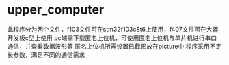 # upper_computer
此程序分为两个文件，f103文件可在stm32f103c8t6上使用，f407文件可在大疆开发板c型上使用
pc端需下载匿名上位机，可使用匿名上位机与单片机进行串口通信，并查看数据波形等
匿名上位机所需设置已截图放在picture中
程序采用不定长参数，满足不同的通信需求
